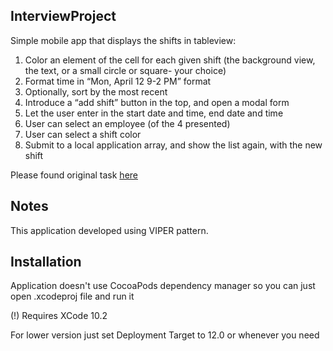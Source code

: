 ## InterviewProject

Simple mobile app that displays the shifts in tableview:
1. Color an element of the cell for each given shift (the background view, the text, or a small circle or square- your choice)
2. Format time in “Mon, April 12 9-2 PM” format
3. Optionally, sort by the most recent
4. Introduce a “add shift” button in the top, and open a modal form
5. Let the user enter in the start date and time, end date and time
6. User can select an employee (of the 4 presented)
7. User can select a shift color
8. Submit to a local application array, and show the list again, with the new shift

Please found original task [here](https://docs.google.com/document/d/1W_G6UevzkixyHhe0ZZB78dwnyvC2tBa0kv5a8Wt-4p0/edit#heading=h.5vgt3dj01n72)

## Notes

This application developed using VIPER pattern.


## Installation

Application doesn't use CocoaPods dependency manager so you can just open .xcodeproj file and run it

(!) Requires XCode 10.2

For lower version just set Deployment Target to 12.0 or whenever you need

